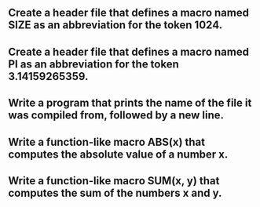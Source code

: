 ## Create a header file that defines a macro named SIZE as an abbreviation for the token 1024.

## Create a header file that defines a macro named PI as an abbreviation for the token 3.14159265359.

## Write a program that prints the name of the file it was compiled from, followed by a new line.

## Write a function-like macro ABS(x) that computes the absolute value of a number x.

## Write a function-like macro SUM(x, y) that computes the sum of the numbers x and y.
